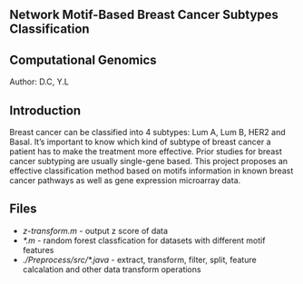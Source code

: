 ## Network Motif-Based Breast Cancer Subtypes Classification

## Computational Genomics
Author: D.C, Y.L

## Introduction
Breast cancer can be classified into 4 subtypes: Lum A, Lum B, HER2 and Basal. It’s important to know which kind of subtype of breast cancer a patient has to make the treatment more effective. Prior studies for breast cancer subtyping are usually single-gene based. This project proposes an effective classification method based on motifs information in known breast cancer pathways as well as gene expression microarray data.

## Files
- _z-transform.m_ - output z score of data
- _*.m_ - random forest classfication for datasets with different motif features
- _./Preprocess/src/*.java_ - extract, transform, filter, split, feature calcalation and other data transform operations

